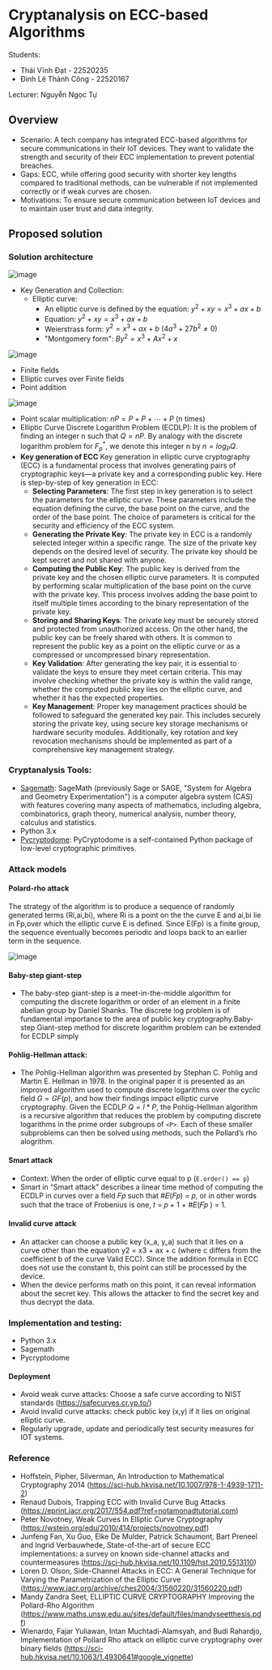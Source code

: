 # Cryptanalysis on ECC-based Algorithms

Students: 
- Thái Vĩnh Đạt - 22520235
- Đinh Lê Thành Công - 22520167

Lecturer: Nguyễn Ngọc Tự

## Overview
- 	Scenario:
A tech company has integrated ECC-based algorithms for secure communications in their IoT devices. They want to validate the strength and security of their ECC implementation to prevent potential breaches.
- Gaps: 
ECC, while offering good security with shorter key lengths compared to traditional methods, can be vulnerable if not implemented correctly or if weak curves are chosen.
- Motivations:
 To ensure secure communication between IoT devices and to maintain user trust and data integrity.
## Proposed solution
### Solution architecture

![image](https://github.com/tvdat20004/Cryptography-project/assets/117071011/e85fb08a-0539-48a0-88ce-ba2cf1db4c11)

- Key Generation and Collection:
	- Elliptic curve:
	    - An elliptic curve is defined by the equation:  $y^2+xy=x^3+ax+b$
	    - Equation: $y^2+xy=x^3+ax+b$
	    - Weierstrass form: $y^2= x^3+ax+b$ $(4a^3+27b^2  ≠0)$
	    - "Montgomery form": $By^2  = x^3  +Ax^2  +x$
      
![image](https://github.com/tvdat20004/Cryptography-project/assets/117071011/76ef9eed-2a49-4b35-92f0-1fc9b613fd14)

- Finite fields
- Elliptic curves over Finite fields
- Point addition

![image](https://github.com/tvdat20004/Cryptography-project/assets/117071011/d8698b8c-5a04-42eb-aa4c-90acd1c481f2)

- Point scalar multiplication: $nP=P+P+⋯+P$ (n times)
- Elliptic Curve Discrete Logarithm Problem (ECDLP): It is the problem of finding an integer n such that $Q=nP$. By analogy with the discrete logarithm problem for $F_p^*$, we denote this integer n by $n = log_{P}Q$.
- __Key generation of ECC__
Key generation in elliptic curve cryptography (ECC) is a fundamental process that involves generating pairs of cryptographic keys—a private key and a corresponding public key. Here is step-by-step of key generation in ECC: 
    - **Selecting Parameters**: The first step in key generation is to select the parameters for the elliptic curve. These parameters include the equation defining the curve, the base point on the curve, and the order of the base point. The choice of parameters is critical for the security and efficiency of the ECC system.
    - **Generating the Private Key**: The private key in ECC is a randomly selected integer within a specific range. The size of the private key depends on the desired level of security. The private key should be kept secret and not shared with anyone.
    - **Computing the Public Key**: The public key is derived from the private key and the chosen elliptic curve parameters. It is computed by performing scalar multiplication of the base point on the curve with the private key. This process involves adding the base point to itself multiple times according to the binary representation of the private key.
    - **Storing and Sharing Keys**: The private key must be securely stored and protected from unauthorized access. On the other hand, the public key can be freely shared with others. It is common to represent the public key as a point on the elliptic curve or as a compressed or uncompressed binary representation.
    - **Key Validation**: After generating the key pair, it is essential to validate the keys to ensure they meet certain criteria. This may involve checking whether the private key is within the valid range, whether the computed public key lies on the elliptic curve, and whether it has the expected properties.
    - **Key Management**: Proper key management practices should be followed to safeguard the generated key pair. This includes securely storing the private key, using secure key storage mechanisms or hardware security modules. Additionally, key rotation and key revocation mechanisms should be implemented as part of a comprehensive key management strategy.
### Cryptanalysis Tools:
- [Sagemath](https://www.sagemath.org/): SageMath (previously Sage or SAGE, "System for Algebra and Geometry Experimentation") is a computer algebra system (CAS) with features covering many aspects of mathematics, including algebra, combinatorics, graph theory, numerical analysis, number theory, calculus and statistics.
- Python 3.x 
- [Pycryptodome](https://pycryptodome.readthedocs.io/en/latest/index.html#): PyCryptodome is a self-contained Python package of low-level cryptographic primitives.
### Attack models
#### Polard-rho attack
The strategy of the algorithm is to produce a sequence of randomly generated terms (Ri,ai,bi), where Ri is a point on the the curve E and ai,bi lie in Fp,over which the elliptic curve E is defined. Since E(Fp) is a finite group, the sequence eventually becomes periodic and loops back to an earlier term in the sequence.

![image](https://hackmd.io/_uploads/rJkR5YVDa.png)
#### Baby-step giant-step
- The baby-step giant-step is a meet-in-the-middle algorithm for computing the discrete logarithm or order of an element in a finite abelian group by Daniel Shanks. The discrete log problem is of fundamental importance to the area of public key cryptography.Baby-step Giant-step method for discrete logarithm problem can be extended for ECDLP simply

#### Pohlig-Hellman attack:
- The Pohlig-Hellman algorithm was presented by Stephan C. Pohlig and Martin E. Hellman in 1978. In the original paper it is presented as an improved algorithm used to compute discrete logarithms over the cyclic field $G = GF(p)$, and how their findings impact elliptic curve cryptography. Given the ECDLP $Q=l*P$, the Pohlig-Hellman algorithm is a recursive algorithm that reduces the problem by computing discrete logarithms in the prime order subgroups of `<P>`. Each of these smaller subproblems can then be solved using methods, such the Pollard’s rho alogrithm.
#### Smart attack
- Context: When the order of elliptic curve equal to p (`E.order() == p`)
- Smart in “Smart attack” describes a linear time method of computing the ECDLP in curves over a field 𝐹𝑝 such that #𝐸(𝐹𝑝) = 𝑝, or in other words such that the trace of Frobenius is one, 𝑡 = 𝑝 + 1 + #𝐸(𝐹𝑝 ) = 1. 
#### Invalid curve attack
-	An attacker can choose a public key (x_a, y_a) such that it lies on a curve other than the equation y2 = x3 + ax + c (where c differs from the coefficient b of the curve Valid ECC). Since the addition formula in ECC does not use the constant b, this point can still be processed by the device.
-	When the device performs math on this point, it can reveal information about the secret key. This allows the attacker to find the secret key and thus decrypt the data.
### Implementation and testing:
-	Python 3.x 
-	Sagemath
-	Pycryptodome 

#### Deployment
+   Avoid weak curve attacks: Choose a safe curve according to NIST standards (https://safecurves.cr.yp.to/)
+  Avoid invalid curve attacks: check public key (x,y) if it lies on original elliptic curve.
+  Regularly upgrade, update and periodically test security measures for IOT systems.
### Reference
- Hoffstein, Pipher, Silverman, An Introduction to Mathematical Cryptography 2014 (https://sci-hub.hkvisa.net/10.1007/978-1-4939-1711-2)
- Renaud Dubois, Trapping ECC with Invalid Curve Bug Attacks (https://eprint.iacr.org/2017/554.pdf?ref=notamonadtutorial.com)
- Peter Novotney, Weak Curves In Elliptic Curve Cryptography
(https://wstein.org/edu/2010/414/projects/novotney.pdf)
- Junfeng Fan, Xu Guo, Elke De Mulder, Patrick Schaumont, Bart Preneel and Ingrid Verbauwhede, State-of-the-art of secure ECC implementations: a survey on known side-channel attacks and countermeasures (https://sci-hub.hkvisa.net/10.1109/hst.2010.5513110)
- Loren D. Olson, Side-Channel Attacks in ECC: A General Technique for Varying the Parametrization of the Elliptic Curve (https://www.iacr.org/archive/ches2004/31560220/31560220.pdf)
- Mandy Zandra Seet, ELLIPTIC CURVE CRYPTOGRAPHY Improving the Pollard-Rho Algorithm (https://www.maths.unsw.edu.au/sites/default/files/mandyseetthesis.pdf)
- Wienardo, Fajar Yuliawan, Intan Muchtadi-Alamsyah, and Budi Rahardjo, Implementation of Pollard Rho attack on elliptic curve cryptography over binary fields (https://sci-hub.hkvisa.net/10.1063/1.4930641#google_vignette)

